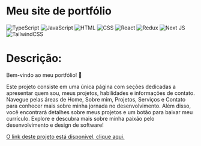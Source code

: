 # Meu site de portfólio

![TypeScript](https://img.shields.io/badge/typescript-%23007ACC.svg?style=for-the-badge&logo=typescript&logoColor=white) ![JavaScript](https://img.shields.io/badge/JavaScript-F7DF1E?style=for-the-badge&logo=javascript&logoColor=black) ![HTML](https://img.shields.io/badge/HTML-239120?style=for-the-badge&logo=html5&logoColor=white) ![CSS](https://img.shields.io/badge/CSS-239120?&style=for-the-badge&logo=css3&logoColor=white) ![React](https://img.shields.io/badge/react-%2320232a.svg?style=for-the-badge&logo=react&logoColor=%2361DAFB) ![Redux](https://img.shields.io/badge/redux-%23593d88.svg?style=for-the-badge&logo=redux&logoColor=white) ![Next JS](https://img.shields.io/badge/Next-black?style=for-the-badge&logo=next.js&logoColor=white) ![TailwindCSS](https://img.shields.io/badge/tailwindcss-%2338B2AC.svg?style=for-the-badge&logo=tailwind-css&logoColor=white)

# Descrição:

Bem-vindo ao meu portfólio! 🚀

Este projeto consiste em uma única página com seções dedicadas a apresentar quem sou, meus projetos, habilidades e informações de contato. Navegue pelas áreas de Home, Sobre mim, Projetos, Serviços e Contato para conhecer mais sobre minha jornada no desenvolvimento. Além disso, você encontrará detalhes sobre meus projetos e um botão para baixar meu currículo. Explore e descubra mais sobre minha paixão pelo desenvolvimento e design de software!

[O link deste projeto está disponível, clique aqui.](https://vitaolv.github.io/portfolio-Victor-Veleda/)

